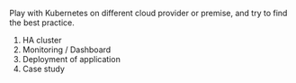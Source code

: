 Play with Kubernetes on different cloud provider or premise, and try to find the best practice.

1. HA cluster
2. Monitoring / Dashboard
3. Deployment of application
4. Case study